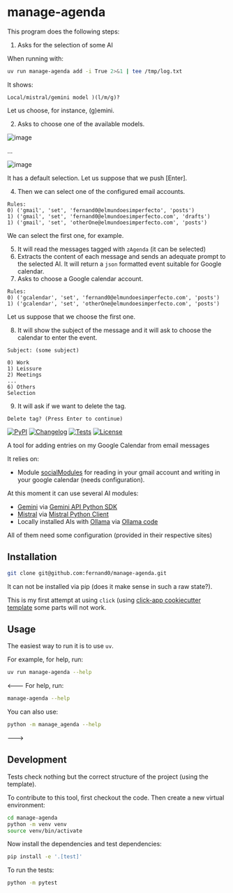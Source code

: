 # manage-agenda

This program does the following steps: 

1. Asks for the selection of some AI

When running with:

```bash
uv run manage-agenda add -i True 2>&1 | tee /tmp/log.txt
```
It shows:

```
Local/mistral/gemini model )(l/m/g)? 
```

Let us choose, for instance, (g)emini.

2. Asks to choose one of the available models.

![image](https://github.com/user-attachments/assets/bd49fb8d-885e-4e70-8239-d4b72e62bb22)

...

![image](https://github.com/user-attachments/assets/e55beb11-6383-4c06-8314-2180aaa68045)

It has a default selection. Let us suppose that we push [Enter].

4. Then we can select one of the configured email accounts.

```
Rules:
0) ('gmail', 'set', 'fernand0@elmundoesimperfecto', 'posts')
1) ('gmail', 'set', 'fernand0@elmundoesimperfecto.com', 'drafts')
1) ('gmail', 'set', 'otherOne@elmundoesimperfecto.com', 'posts')
```

We can select the first one, for example.

5. It will read the messages tagged with `zAgenda` (it can be selected)
6. Extracts the content of each message and sends an adequate prompt to the selected AI. 
It will return a `json` formatted event suitable for Google calendar.
7. Asks to choose a Google calendar account.

```
Rules:
0) ('gcalendar', 'set', 'fernand0@elmundoesimperfecto.com', 'posts')
1) ('gcalendar', 'set', 'otherOne@elmundoesimperfecto.com', 'posts')
```

Let us suppose that we choose the first one.

8. It will show the subject of the message and it will ask to choose the calendar to enter the event.

```
Subject: (some subject)

0) Work
1) Leissure 
2) Meetings
...
6) Others
Selection 
```

9. It will ask if we want to delete the tag.

```
Delete tag? (Press Enter to continue)
```

[![PyPI](https://img.shields.io/pypi/v/manage-agenda.svg)](https://pypi.org/project/manage-agenda/)
[![Changelog](https://img.shields.io/github/v/release/fernand0/manage-agenda?include_prereleases&label=changelog)](https://github.com/fernand0/manage-agenda/releases)
[![Tests](https://github.com/fernand0/manage-agenda/actions/workflows/test.yml/badge.svg)](https://github.com/fernand0/manage-agenda/actions/workflows/test.yml)
[![License](https://img.shields.io/badge/license-Apache%202.0-blue.svg)](https://github.com/fernand0/manage-agenda/blob/master/LICENSE)

A tool for adding entries on my Google Calendar from email messages

It relies on:

- Module [socialModules](https://github.com/fernand0/socialModules) for reading in your gmail account and writing in your google calendar (needs configuration).

At this moment it can use several AI modules:

- [Gemini](https://gemini.google.com/) via [Gemini API Python SDK](https://ai.google.dev/gemini-api/docs/quickstart?lang=python)
- [Mistral](https://mistral.ai/) via [Mistral Python Client](https://github.com/mistralai/client-python)
- Locally installed AIs with [Ollama](https://ollama.com/) via [Ollama code](https://github.com/ollama/ollama)

All of them need some configuration (provided in their respective sites)

## Installation

<!---
Install this tool using `pip`:
```bash
pip install manage-agenda
```
--->

```bash
git clone git@github.com:fernand0/manage-agenda.git
```

It can not be installed via pip (does it make sense in such a raw state?).

This is my first attempt at using `click` (using 
[click-app cookiecutter template](https://github.com/simonw/click-app)
some parts will not work.

## Usage

The easiest way to run it is to use `uv`.

For example, for help, run:

```bash
uv run manage-agenda --help
```

<---
For help, run:
```bash
manage-agenda --help
```
You can also use:
```bash
python -m manage_agenda --help
```
--->


## Development

Tests check nothing but the correct structure of the project (using the template).

To contribute to this tool, first checkout the code. Then create a new virtual environment:
```bash
cd manage-agenda
python -m venv venv
source venv/bin/activate
```
Now install the dependencies and test dependencies:
```bash
pip install -e '.[test]'
```
To run the tests:
```bash
python -m pytest
```
